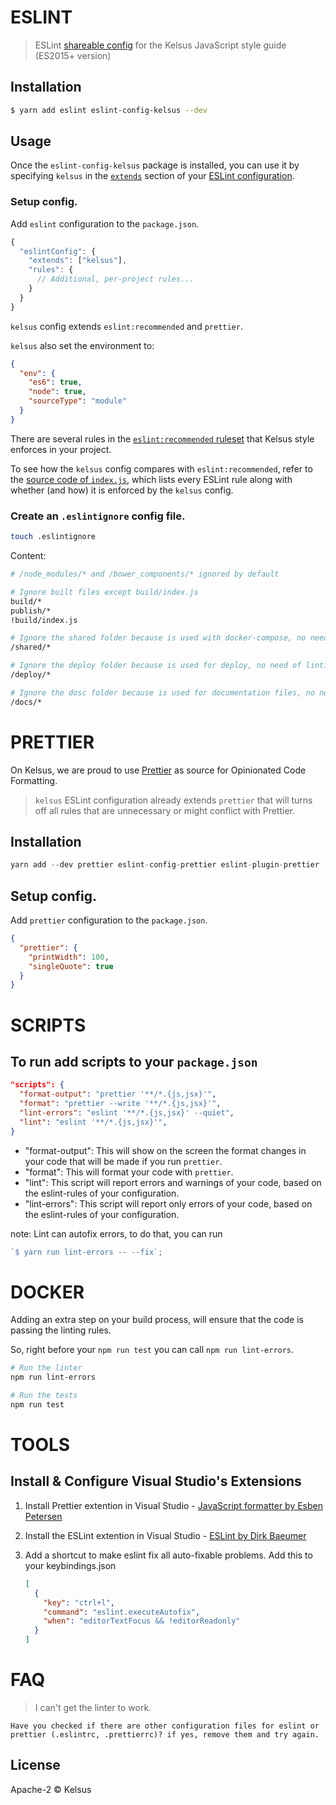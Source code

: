 # ESLINT

> ESLint [shareable config](http://eslint.org/docs/developer-guide/shareable-configs.html) for the Kelsus JavaScript style guide (ES2015+ version)

## Installation

```bash
$ yarn add eslint eslint-config-kelsus --dev
```

## Usage

Once the `eslint-config-kelsus` package is installed, you can use it by specifying `kelsus` in the [`extends`](http://eslint.org/docs/user-guide/configuring#extending-configuration-files) section of your [ESLint configuration](http://eslint.org/docs/user-guide/configuring).

### Setup config.

Add `eslint` configuration to the `package.json`.

```js
{
  "eslintConfig": {
    "extends": ["kelsus"],
    "rules": {
      // Additional, per-project rules...
    }
  }
}
```

`kelsus` config extends `eslint:recommended` and `prettier`.

`kelsus` also set the environment to:

```json
{
  "env": {
    "es6": true,
    "node": true,
    "sourceType": "module"
  }
}
```

There are several rules in the [`eslint:recommended` ruleset](http://eslint.org/docs/rules/) that Kelsus style enforces in your project.

To see how the `kelsus` config compares with `eslint:recommended`, refer to the [source code of `index.js`](https://github.com/kelsus/eslint-config-kelsus/blob/master/index.js), which lists every ESLint rule along with whether (and how) it is enforced by the `kelsus` config.

### Create an `.eslintignore` config file.

```bash
touch .eslintignore
```

Content:

```bash
# /node_modules/* and /bower_components/* ignored by default

# Ignore built files except build/index.js
build/*
publish/*
!build/index.js

# Ignore the shared folder because is used with docker-compose, no need of linting
/shared/*

# Ignore the deploy folder because is used for deploy, no need of linting
/deploy/*

# Ignore the dosc folder because is used for documentation files, no need of linting
/docs/*
```

# PRETTIER

On Kelsus, we are proud to use [Prettier](https://prettier.io) as source for Opinionated Code Formatting.

> `kelsus` ESLint configuration already extends `prettier` that will turns off all rules that are unnecessary or might conflict with Prettier.

## Installation

```js
yarn add --dev prettier eslint-config-prettier eslint-plugin-prettier
```

## Setup config.

Add `prettier` configuration to the `package.json`.

```json
{
  "prettier": {
    "printWidth": 100,
    "singleQuote": true
  }
}
```

# SCRIPTS

## To run add scripts to your `package.json`

```json
"scripts": {
  "format-output": "prettier '**/*.{js,jsx}'",
  "format": "prettier --write '**/*.{js,jsx}'",
  "lint-errors": "eslint '**/*.{js,jsx}' --quiet",
  "lint": "eslint '**/*.{js,jsx}'",
}
```

* "format-output": This will show on the screen the format changes in your code that will be
  made if you run `prettier`.
* "format": This will format your code with `prettier`.
* "lint": This script will report errors and warnings of your code, based on the eslint-rules of your configuration.
* "lint-errors": This script will report only errors of your code, based on the eslint-rules of your configuration.

note: Lint can autofix errors, to do that, you can run

```js
`$ yarn run lint-errors -- --fix`;
```

# DOCKER

Adding an extra step on your build process, will ensure that the code is passing the linting rules.

So, right before your `npm run test` you can call `npm run lint-errors`.

```bash
# Run the linter
npm run lint-errors

# Run the tests
npm run test
```

# TOOLS

## Install & Configure Visual Studio's Extensions

1. Install Prettier extention in Visual Studio -
   [JavaScript formatter by Esben Petersen](https://marketplace.visualstudio.com/items?itemName=esbenp.prettier-vscode)
2. Install the ESLint extention in Visual Studio -
   [ESLint by Dirk Baeumer](https://marketplace.visualstudio.com/items?itemName=dbaeumer.vscode-eslint)
3. Add a shortcut to make eslint fix all auto-fixable problems. Add this to your
   keybindings.json

   ```json
   [
     {
       "key": "ctrl+l",
       "command": "eslint.executeAutofix",
       "when": "editorTextFocus && !editorReadonly"
     }
   ]
   ```

# FAQ

  > I can't get the linter to work.

    Have you checked if there are other configuration files for eslint or prettier (.eslintrc, .prettierrc)? if yes, remove them and try again.

   ## License

Apache-2 © Kelsus
